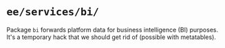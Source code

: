 # `ee/services/bi/`

Package `bi` forwards platform data for business intelligence (BI) purposes. It's a temporary hack that we should get rid of (possible with metatables).
